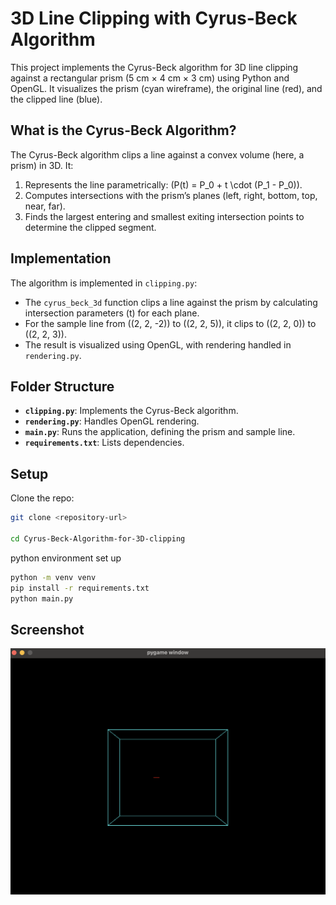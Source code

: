 # 3D Line Clipping with Cyrus-Beck Algorithm

This project implements the Cyrus-Beck algorithm for 3D line clipping against a rectangular prism (5 cm × 4 cm × 3 cm) using Python and OpenGL. It visualizes the prism (cyan wireframe), the original line (red), and the clipped line (blue).

## What is the Cyrus-Beck Algorithm?
The Cyrus-Beck algorithm clips a line against a convex volume (here, a prism) in 3D. It:
1. Represents the line parametrically: \(P(t) = P_0 + t \cdot (P_1 - P_0)\).
2. Computes intersections with the prism’s planes (left, right, bottom, top, near, far).
3. Finds the largest entering and smallest exiting intersection points to determine the clipped segment.

## Implementation
The algorithm is implemented in `clipping.py`:
- The `cyrus_beck_3d` function clips a line against the prism by calculating intersection parameters \(t\) for each plane.
- For the sample line from \((2, 2, -2)\) to \((2, 2, 5)\), it clips to \((2, 2, 0)\) to \((2, 2, 3)\).
- The result is visualized using OpenGL, with rendering handled in `rendering.py`.

## Folder Structure

- **`clipping.py`**: Implements the Cyrus-Beck algorithm.
- **`rendering.py`**: Handles OpenGL rendering.
- **`main.py`**: Runs the application, defining the prism and sample line.
- **`requirements.txt`**: Lists dependencies.

## Setup
Clone the repo:
   ```bash
   git clone <repository-url>
   
   cd Cyrus-Beck-Algorithm-for-3D-clipping
  
   ```
python environment set up

```bash
python -m venv venv
pip install -r requirements.txt
python main.py
```

## Screenshot
![Screenshot](OutputScreenshot.png)
